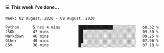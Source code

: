 💻 **This week I've done...**

<!--START_SECTION:waka-->
```text
Week: 02 August, 2020 - 09 August, 2020

Python      5 hrs 4 mins        ███████████████░░░░░░░░░░   60.32 % 
JSON        47 mins             ██░░░░░░░░░░░░░░░░░░░░░░░   09.50 % 
Markdown    46 mins             ██░░░░░░░░░░░░░░░░░░░░░░░   09.25 % 
Other       40 mins             ██░░░░░░░░░░░░░░░░░░░░░░░   07.96 % 
CSV         36 mins             █░░░░░░░░░░░░░░░░░░░░░░░░   07.18 %
```
<!--END_SECTION:waka-->
